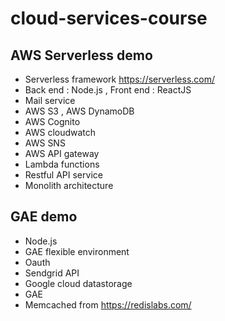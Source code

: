 # cloud-services-course
## AWS Serverless demo 
+ Serverless framework https://serverless.com/
+ Back end : Node.js , Front end : ReactJS
+ Mail service 
+ AWS S3 , AWS DynamoDB
+ AWS Cognito
+ AWS cloudwatch 
+ AWS SNS 
+ AWS API gateway
+ Lambda functions 
+ Restful API service 
+ Monolith architecture

## GAE demo
+ Node.js 
+ GAE flexible environment 
+ Oauth 
+ Sendgrid API 
+ Google cloud datastorage 
+ GAE 
+ Memcached from https://redislabs.com/


